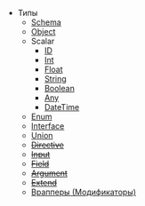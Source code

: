 - Типы
    - [Schema](/sdl/schema)
    - [Object](/sdl/object)
    - Scalar
        - [ID](/sdl/scalar/id)
        - [Int](/sdl/scalar/int)
        - [Float](/sdl/scalar/float)
        - [String](/sdl/scalar/string)
        - [Boolean](/sdl/scalar/boolean)
        - [Any](/sdl/scalar/any)
        - [DateTime](/sdl/scalar/date-time)
    - [Enum](/sdl/enum)
    - [Interface](/sdl/interface)
    - [Union](/sdl/union)
    - ~~[Directive](/sdl/directive)~~
    - ~~[Input](/sdl/input)~~
    - ~~[Field](/sdl/field)~~
    - ~~[Argument](/sdl/argument)~~
    - ~~[Extend](/sdl/extend)~~
    - [Врапперы (Модификаторы)](/sdl/modifiers)
